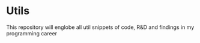 # Utils

This repository will englobe all util snippets of code, R&D and findings in my programming career

